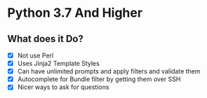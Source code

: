 # Python 3.7 And Higher
## What does it Do?
- [x] Not use Perl
- [x] Uses Jinja2 Template Styles
- [x] Can have unlimited prompts and apply filters and validate them
- [x] Autocomplete for Bundle filter by getting them over SSH
- [x] Nicer ways to ask for questions